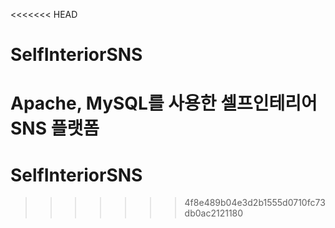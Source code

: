 <<<<<<< HEAD
# SelfInteriorSNS
Apache, MySQL를 사용한 셀프인테리어 SNS 플랫폼
=======
# SelfInteriorSNS
>>>>>>> 4f8e489b04e3d2b1555d0710fc73db0ac2121180
